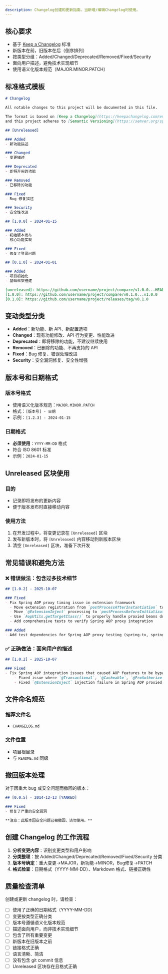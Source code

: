 ```yaml
---
description: Changelog创建和更新指南。当新增/编辑Changelog时使用。
---
```


## 核心要求

- 基于 [Keep a Changelog](https://keepachangelog.com/zh-CN/1.1.0/) 标准
- 新版本在前，旧版本在后（倒序排列）
- 按类型分组：Added/Changed/Deprecated/Removed/Fixed/Security
- 面向用户描述，避免技术实现细节
- 使用语义化版本规范（MAJOR.MINOR.PATCH）

## 标准格式模板

```markdown
# Changelog

All notable changes to this project will be documented in this file.

The format is based on [Keep a Changelog](https://keepachangelog.com/en/1.1.0/),
and this project adheres to [Semantic Versioning](https://semver.org/spec/v2.0.0.html).

## [Unreleased]

### Added
- 新功能描述

### Changed
- 变更描述

### Deprecated
- 即将弃用的功能

### Removed
- 已移除的功能

### Fixed
- Bug 修复描述

### Security
- 安全性改进

## [1.0.0] - 2024-01-15

### Added
- 初始版本发布
- 核心功能实现

### Fixed
- 修复了登录问题

## [0.1.0] - 2024-01-01

### Added
- 项目初始化
- 基础框架搭建

[unreleased]: https://github.com/username/project/compare/v1.0.0...HEAD
[1.0.0]: https://github.com/username/project/compare/v0.1.0...v1.0.0
[0.1.0]: https://github.com/username/project/releases/tag/v0.1.0
```

## 变动类型分类

- **Added**：新功能、新 API、新配置选项
- **Changed**：现有功能修改、API 行为变更、性能改进
- **Deprecated**：即将移除的功能，不建议继续使用
- **Removed**：已删除的功能、不再支持的 API
- **Fixed**：Bug 修复、错误处理改进
- **Security**：安全漏洞修复、安全性增强

## 版本号和日期格式

### 版本号格式
- 使用语义化版本规范：`MAJOR.MINOR.PATCH`
- 格式：`[版本号] - 日期`
- 示例：`[1.2.3] - 2024-01-15`

### 日期格式
- **必须使用**：`YYYY-MM-DD` 格式
- 符合 ISO 8601 标准
- 示例：`2024-01-15`

## Unreleased 区块使用

### 目的
- 记录即将发布的更新内容
- 便于版本发布时直接移动内容

### 使用方法
1. 在开发过程中，将变更记录在 `[Unreleased]` 区块
2. 发布新版本时，将 `[Unreleased]` 内容移动到新版本区块
3. 清空 `[Unreleased]` 区块，准备下次开发

## 常见错误和避免方法

### ❌ 错误做法：包含过多技术细节
```markdown
## [1.0.2] - 2025-10-07

### Fixed
- Fix Spring AOP proxy timing issue in extension framework
  - Move extension registration from `postProcessAfterInstantiation` to `postProcessAfterInitialization` to ensure Spring AOP proxies are registered
  - Move `@ExtensionInject` processing to `postProcessBeforeInitialization` to avoid proxy field injection issues
  - Use `AopUtils.getTargetClass()` to properly handle proxied beans during registration
  - Add comprehensive tests to verify Spring AOP proxy integration

### Added
- Add test dependencies for Spring AOP proxy testing (spring-tx, spring-jdbc, h2)
```

### ✅ 正确做法：面向用户的描述
```markdown
## [1.0.2] - 2025-10-07

### Fixed
- Fix Spring AOP integration issues that caused AOP features to be bypassed
    - Fixed issue where `@Transactional`, `@Cacheable`, `@PreAuthorize` and other AOP annotations were not working when called through extension framework
    - Fixed `@ExtensionInject` injection failure in Spring AOP proxied beans (e.g., beans with `@Transactional` methods)
```

## 文件命名规范

### 推荐文件名
- `CHANGELOG.md`

### 文件位置
- 项目根目录
- 与 `README.md` 同级

## 撤回版本处理

对于因重大 bug 或安全问题而撤回的版本：

```markdown
## [0.0.5] - 2014-12-13 [YANKED]

### Fixed
- 修复了严重的安全漏洞

**注意：此版本因安全问题已被撤回，请勿使用。**
```

## 创建 Changelog 的工作流程

1. **分析变更内容**：识别变更类型和用户影响
2. **分类整理**：按 Added/Changed/Deprecated/Removed/Fixed/Security 分类
3. **版本号确定**：重大变更→MAJOR，新功能→MINOR，Bug修复→PATCH
4. **格式检查**：日期格式（YYYY-MM-DD）、Markdown 格式、链接正确性

## 质量检查清单

创建或更新 changelog 时，请检查：

- [ ] 使用了正确的日期格式（YYYY-MM-DD）
- [ ] 变更按类型正确分类
- [ ] 版本号遵循语义化版本规范
- [ ] 描述面向用户，而非技术实现细节
- [ ] 包含了所有重要变更
- [ ] 新版本在旧版本之前
- [ ] 链接格式正确
- [ ] 语言清晰、简洁
- [ ] 没有包含 git commit 信息
- [ ] Unreleased 区块存在且格式正确
